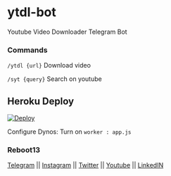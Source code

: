 # ytdl-bot
Youtube Video Downloader Telegram Bot


### Commands
`/ytdl {url}` Download video

`/syt {query}` Search on youtube


## Heroku Deploy
[![Deploy](https://www.herokucdn.com/deploy/button.svg)](https://heroku.com/deploy?template=https://github.com/reboot13-git/ytdl-bot)

Configure Dynos: Turn on `worker : app.js`



### Reboot13

[Telegram](https://telegram.me/reboot13_dev) || [Instagram](https://instagram.com/reboot13_dev) || [Twitter](https://twitter.com/reboot13_dev) || [Youtube](https://youtube.com/krutikraut) || [LinkedIN](https://linkedin.com/in/reboot13)
